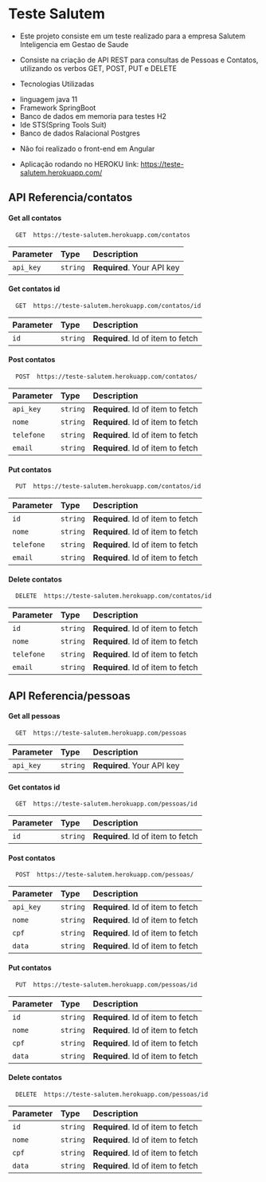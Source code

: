 
# Teste Salutem

- Este projeto consiste em um teste realizado para a empresa Salutem Inteligencia em Gestao de Saude

- Consiste na criação de API REST para consultas de Pessoas e Contatos, utilizando os verbos GET, POST, PUT e DELETE

- Tecnologias Utilizadas
* linguagem java 11
* Framework SpringBoot
* Banco de dados em memoria para testes H2
* Ide STS(Spring Tools Suit)
* Banco de dados Ralacional Postgres

- Não foi realizado o front-end em Angular

- Aplicação rodando no HEROKU link: https://teste-salutem.herokuapp.com/

## API Referencia/contatos

#### Get all contatos

```http
  GET  https://teste-salutem.herokuapp.com/contatos
```

| Parameter | Type     | Description                |
| :-------- | :------- | :------------------------- |
| `api_key` | `string` | **Required**. Your API key |

#### Get contatos id

```http
  GET  https://teste-salutem.herokuapp.com/contatos/id
```

| Parameter | Type     | Description                       |
| :-------- | :------- | :-------------------------------- |
| `id`      | `string` | **Required**. Id of item to fetch |


#### Post contatos 

```http
  POST  https://teste-salutem.herokuapp.com/contatos/
```

| Parameter | Type     | Description                       |
| :-------- | :------- | :-------------------------------- |
| `api_key` | `string` | **Required**. Id of item to fetch |
| `nome`    | `string` | **Required**. Id of item to fetch |
| `telefone`| `string` | **Required**. Id of item to fetch |
| `email`   | `string` | **Required**. Id of item to fetch |

#### Put contatos 

```http
  PUT  https://teste-salutem.herokuapp.com/contatos/id
```

| Parameter | Type     | Description                       |
| :-------- | :------- | :-------------------------------- |
| `id`      | `string` | **Required**. Id of item to fetch |
| `nome`    | `string` | **Required**. Id of item to fetch |
| `telefone`| `string` | **Required**. Id of item to fetch |
| `email`   | `string` | **Required**. Id of item to fetch |

#### Delete contatos 

```http
  DELETE  https://teste-salutem.herokuapp.com/contatos/id
```

| Parameter | Type     | Description                       |
| :-------- | :------- | :-------------------------------- |
| `id`      | `string` | **Required**. Id of item to fetch |
| `nome`    | `string` | **Required**. Id of item to fetch |
| `telefone`| `string` | **Required**. Id of item to fetch |
| `email`   | `string` | **Required**. Id of item to fetch |

## API Referencia/pessoas

#### Get all pessoas

```http
  GET  https://teste-salutem.herokuapp.com/pessoas
```

| Parameter | Type     | Description                |
| :-------- | :------- | :------------------------- |
| `api_key` | `string` | **Required**. Your API key |

#### Get contatos id

```http
  GET  https://teste-salutem.herokuapp.com/pessoas/id
```

| Parameter | Type     | Description                       |
| :-------- | :------- | :-------------------------------- |
| `id`      | `string` | **Required**. Id of item to fetch |


#### Post contatos 

```http
  POST  https://teste-salutem.herokuapp.com/pessoas/
```

| Parameter | Type     | Description                       |
| :-------- | :------- | :-------------------------------- |
| `api_key` | `string` | **Required**. Id of item to fetch |
| `nome`    | `string` | **Required**. Id of item to fetch |
| `cpf`     | `string` | **Required**. Id of item to fetch |
| `data`    | `string` | **Required**. Id of item to fetch |

#### Put contatos 

```http
  PUT  https://teste-salutem.herokuapp.com/pessoas/id
```

| Parameter | Type     | Description                       |
| :-------- | :------- | :-------------------------------- |
| `id`      | `string` | **Required**. Id of item to fetch |
| `nome`    | `string` | **Required**. Id of item to fetch |
| `cpf`     | `string` | **Required**. Id of item to fetch |
| `data`   | `string` | **Required**. Id of item to fetch |

#### Delete contatos 

```http
  DELETE  https://teste-salutem.herokuapp.com/pessoas/id
```

| Parameter | Type     | Description                       |
| :-------- | :------- | :-------------------------------- |
| `id`      | `string` | **Required**. Id of item to fetch |
| `nome`    | `string` | **Required**. Id of item to fetch |
| `cpf`     | `string` | **Required**. Id of item to fetch |
| `data`    | `string` | **Required**. Id of item to fetch |
